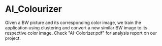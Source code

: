 # AI_Colourizer

Given a BW picture and its corresponding color image, we train the application using clustering and convert a new similar BW image to its respective color image. Check "AI-Colorizer.pdf" for analysis report on our project.
